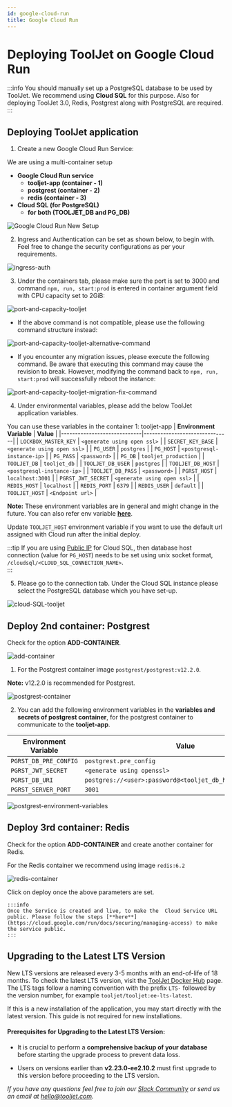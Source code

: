 ```yaml
---
id: google-cloud-run
title: Google Cloud Run
---
```


# Deploying ToolJet on Google Cloud Run

:::info
You should manually set up a PostgreSQL database to be used by ToolJet. We recommend using **Cloud SQL** for this purpose.
Also for deploying ToolJet 3.0, Redis, Postgrest along with PostgreSQL are required.
:::

<!-- Follow the steps below to deploy ToolJet on Cloud run with `gcloud` CLI. -->

## Deploying ToolJet application
1. Create a new Google Cloud Run Service:
        
We are using a multi-container setup

- **Google Cloud Run service**
  - **tooljet-app (container - 1)**
  - **postgrest (container - 2)**
  - **redis (container - 3)**
- **Cloud SQL (for PostgreSQL)**
  - **for both (TOOLJET_DB and PG_DB)** 

<div style={{textAlign: 'left'}}>
  <img className="screenshot-full" src="/img/cloud-run/google-cloud-run-setup-V3.png" alt="Google Cloud Run New Setup" />
</div>

2. Ingress and Authentication can be set as shown below, to begin with. Feel free to change the security configurations as per your requirements.

  <div style={{textAlign: 'center'}}>
  <img className="screenshot-full" src="/img/cloud-run/ingress-auth-V3.png" alt="ingress-auth" />
  </div>

3. Under the containers tab, please make sure the port is set to 3000 and command `npm, run, start:prod` is entered in container argument field with CPU capacity set to 2GiB:

  <div style={{textAlign: 'center'}}>
  <img className="screenshot-full" src="/img/cloud-run/port-and-capacity-postgrest-v2.png" alt="port-and-capacity-tooljet" />
  </div>


- If the above command is not compatible, please use the following command structure instead:

 <div style={{textAlign: 'center'}}>
  <img className="screenshot-full" src="/img/cloud-run/port-and-capacity-postgrest-alternative-command.png" alt="port-and-capacity-tooljet-alternative-command" />
  </div>

- If you encounter any migration issues, please execute the following command. Be aware that executing this command may cause the revision to break. However, modifying the command back to `npm, run, start:prod` will successfully reboot the instance:

 <div style={{textAlign: 'center'}}>
  <img className="screenshot-full" src="/img/cloud-run/port-and-capacity-postgrest-migration-fix-command.png" alt="port-and-capacity-tooljet-migration-fix-command" />
  </div>

4. Under environmental variables, please add the below ToolJet application variables. 
  
  You can use these variables in the container 1: tooljet-app
| **Environment Variable**   | **Value**                     |
|-----------------------------|-------------------------------|
| `LOCKBOX_MASTER_KEY`       | `<generate using open ssl>`   |
| `SECRET_KEY_BASE`          | `<generate using open ssl>`   |
| `PG_USER`                  | `postgres`                   |
| `PG_HOST`                  | `<postgresql-instance-ip>`    |
| `PG_PASS`                  | `<password>`                 |
| `PG_DB`                    | `tooljet_production`          |
| `TOOLJET_DB`               | `tooljet_db`      |
| `TOOLJET_DB_USER`          | `postgres`                   |
| `TOOLJET_DB_HOST`          | `<postgresql-instance-ip>`    |
| `TOOLJET_DB_PASS`          | `<password>`                 |
| `PGRST_HOST`               | `localhost:3001`             |
| `PGRST_JWT_SECRET`         | `<generate using open ssl>`   |
| `REDIS_HOST`               | `localhost`                  |
| `REDIS_PORT`               | `6379`                       |
| `REDIS_USER`               | `default`                    |
| `TOOLJET_HOST`             | `<Endpoint url>`             |

**Note:** These environment variables are in general and might change in the future. You can also refer env variable [**here**](/docs/setup/env-vars). 


  Update `TOOLJET_HOST` environment variable if you want to use the default url assigned with Cloud run after the initial deploy.



:::tip
If you are using [Public IP](https://cloud.google.com/sql/docs/postgres/connect-run) for Cloud SQL, then database host connection (value for `PG_HOST`) needs to be set using unix socket format, `/cloudsql/<CLOUD_SQL_CONNECTION_NAME>`.  
:::


5. Please go to the connection tab. Under the Cloud SQL instance please select the PostgreSQL database which you have set-up.

  <div style={{textAlign: 'center'}}>
  <img className="screenshot-full" src="/img/cloud-run/cloud-SQL-tooljet.png" alt="cloud-SQL-tooljet" />
  </div>

## Deploy 2nd container: Postgrest

Check for the option **ADD-CONTAINER**.

<div style={{textAlign: 'center'}}>
  <img className="screenshot-full" src="/img/cloud-run/add-container.png" alt="add-container" />
  </div>

1. For the Postgrest container image `postgrest/postgrest:v12.2.0`.

  **Note:** v12.2.0 is recommended for Postgrest.


<div style={{textAlign: 'center'}}>
  <img className="screenshot-full" src="/img/cloud-run/postgrest-container.png" alt="postgrest-container" />
  </div>

2. You can add the following environment variables in the **variables and secrets of postgrest container**, for the postgrest container to communicate to the **tooljet-app**.

| **Environment Variable**   | **Value**                                                   |
|-----------------------------|------------------------------------------------------------|
| `PGRST_DB_PRE_CONFIG`      | `postgrest.pre_config`                                      |
| `PGRST_JWT_SECRET`         | `<generate using openssl>`                                  |
| `PGRST_DB_URI`             | `postgres://<user>:password@<tooljet_db_host>/<tooljet_db>` |
| `PGRST_SERVER_PORT`        | `3001`                                                      |

<div style={{textAlign: 'center'}}>
  <img className="screenshot-full" src="/img/cloud-run/postgrest-environment-variables.png" alt="postgrest-environment-variables" />
  </div>


## Deploy 3rd container: Redis

Check for the option **ADD-CONTAINER** and create another container for Redis.

For the Redis container we recommend using image `redis:6.2`

<div style={{textAlign: 'center'}}>
  <img className="screenshot-full" src="/img/cloud-run/redis-container.png" alt="redis-container" />
  </div>


  Click on deploy once the above parameters are set. 

    :::info
    Once the Service is created and live, to make the  Cloud Service URL public. Please follow the steps [**here**](https://cloud.google.com/run/docs/securing/managing-access) to make the service public.
    :::


## Upgrading to the Latest LTS Version

New LTS versions are released every 3-5 months with an end-of-life of 18 months. To check the latest LTS version, visit the [ToolJet Docker Hub](https://hub.docker.com/r/tooljet/tooljet/tags) page. The LTS tags follow a naming convention with the prefix `LTS-` followed by the version number, for example `tooljet/tooljet:ee-lts-latest`.

If this is a new installation of the application, you may start directly with the latest version. This guide is not required for new installations.

#### Prerequisites for Upgrading to the Latest LTS Version:

- It is crucial to perform a **comprehensive backup of your database** before starting the upgrade process to prevent data loss.

- Users on versions earlier than **v2.23.0-ee2.10.2** must first upgrade to this version before proceeding to the LTS version.

*If you have any questions feel free to join our [Slack Community](https://tooljet.com/slack) or send us an email at hello@tooljet.com.*
